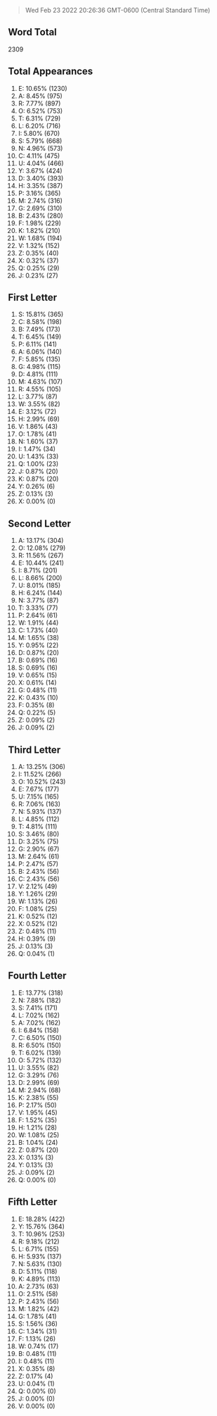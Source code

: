 > Wed Feb 23 2022 20:26:36 GMT-0600 (Central Standard Time)

## Word Total
2309

## Total Appearances

1. E: 10.65% (1230)
2. A: 8.45% (975)
3. R: 7.77% (897)
4. O: 6.52% (753)
5. T: 6.31% (729)
6. L: 6.20% (716)
7. I: 5.80% (670)
8. S: 5.79% (668)
9. N: 4.96% (573)
10. C: 4.11% (475)
11. U: 4.04% (466)
12. Y: 3.67% (424)
13. D: 3.40% (393)
14. H: 3.35% (387)
15. P: 3.16% (365)
16. M: 2.74% (316)
17. G: 2.69% (310)
18. B: 2.43% (280)
19. F: 1.98% (229)
20. K: 1.82% (210)
21. W: 1.68% (194)
22. V: 1.32% (152)
23. Z: 0.35% (40)
24. X: 0.32% (37)
25. Q: 0.25% (29)
26. J: 0.23% (27)

## First Letter

1. S: 15.81% (365)
2. C: 8.58% (198)
3. B: 7.49% (173)
4. T: 6.45% (149)
5. P: 6.11% (141)
6. A: 6.06% (140)
7. F: 5.85% (135)
8. G: 4.98% (115)
9. D: 4.81% (111)
10. M: 4.63% (107)
11. R: 4.55% (105)
12. L: 3.77% (87)
13. W: 3.55% (82)
14. E: 3.12% (72)
15. H: 2.99% (69)
16. V: 1.86% (43)
17. O: 1.78% (41)
18. N: 1.60% (37)
19. I: 1.47% (34)
20. U: 1.43% (33)
21. Q: 1.00% (23)
22. J: 0.87% (20)
23. K: 0.87% (20)
24. Y: 0.26% (6)
25. Z: 0.13% (3)
26. X: 0.00% (0)

## Second Letter

1. A: 13.17% (304)
2. O: 12.08% (279)
3. R: 11.56% (267)
4. E: 10.44% (241)
5. I: 8.71% (201)
6. L: 8.66% (200)
7. U: 8.01% (185)
8. H: 6.24% (144)
9. N: 3.77% (87)
10. T: 3.33% (77)
11. P: 2.64% (61)
12. W: 1.91% (44)
13. C: 1.73% (40)
14. M: 1.65% (38)
15. Y: 0.95% (22)
16. D: 0.87% (20)
17. B: 0.69% (16)
18. S: 0.69% (16)
19. V: 0.65% (15)
20. X: 0.61% (14)
21. G: 0.48% (11)
22. K: 0.43% (10)
23. F: 0.35% (8)
24. Q: 0.22% (5)
25. Z: 0.09% (2)
26. J: 0.09% (2)

## Third Letter

1. A: 13.25% (306)
2. I: 11.52% (266)
3. O: 10.52% (243)
4. E: 7.67% (177)
5. U: 7.15% (165)
6. R: 7.06% (163)
7. N: 5.93% (137)
8. L: 4.85% (112)
9. T: 4.81% (111)
10. S: 3.46% (80)
11. D: 3.25% (75)
12. G: 2.90% (67)
13. M: 2.64% (61)
14. P: 2.47% (57)
15. B: 2.43% (56)
16. C: 2.43% (56)
17. V: 2.12% (49)
18. Y: 1.26% (29)
19. W: 1.13% (26)
20. F: 1.08% (25)
21. K: 0.52% (12)
22. X: 0.52% (12)
23. Z: 0.48% (11)
24. H: 0.39% (9)
25. J: 0.13% (3)
26. Q: 0.04% (1)

## Fourth Letter

1. E: 13.77% (318)
2. N: 7.88% (182)
3. S: 7.41% (171)
4. L: 7.02% (162)
5. A: 7.02% (162)
6. I: 6.84% (158)
7. C: 6.50% (150)
8. R: 6.50% (150)
9. T: 6.02% (139)
10. O: 5.72% (132)
11. U: 3.55% (82)
12. G: 3.29% (76)
13. D: 2.99% (69)
14. M: 2.94% (68)
15. K: 2.38% (55)
16. P: 2.17% (50)
17. V: 1.95% (45)
18. F: 1.52% (35)
19. H: 1.21% (28)
20. W: 1.08% (25)
21. B: 1.04% (24)
22. Z: 0.87% (20)
23. X: 0.13% (3)
24. Y: 0.13% (3)
25. J: 0.09% (2)
26. Q: 0.00% (0)

## Fifth Letter

1. E: 18.28% (422)
2. Y: 15.76% (364)
3. T: 10.96% (253)
4. R: 9.18% (212)
5. L: 6.71% (155)
6. H: 5.93% (137)
7. N: 5.63% (130)
8. D: 5.11% (118)
9. K: 4.89% (113)
10. A: 2.73% (63)
11. O: 2.51% (58)
12. P: 2.43% (56)
13. M: 1.82% (42)
14. G: 1.78% (41)
15. S: 1.56% (36)
16. C: 1.34% (31)
17. F: 1.13% (26)
18. W: 0.74% (17)
19. B: 0.48% (11)
20. I: 0.48% (11)
21. X: 0.35% (8)
22. Z: 0.17% (4)
23. U: 0.04% (1)
24. Q: 0.00% (0)
25. J: 0.00% (0)
26. V: 0.00% (0)
